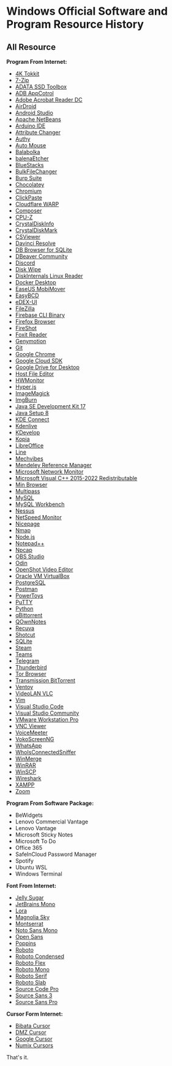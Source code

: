 # Windows Official Software and Program Resource History

## All Resource

**Program From Internet:**

-   [4K Tokkit](https://www.4kdownload.com/products/tokkit/17)
-   [7-Zip](https://www.7-zip.org/)
-   [ADATA SSD Toolbox](https://www.adata.com/en/support/downloads/)
-   [ADB AppCotrol](https://adbappcontrol.com/)
-   [Adobe Acrobat Reader DC](https://get.adobe.com/reader/)
-   [AirDroid](https://www.airdroid.com/personal/)
-   [Android Studio](https://developer.android.com/studio/)
-   [Apache NetBeans](https://netbeans.apache.org/)
-   [Arduino IDE](https://www.arduino.cc/en/software/)
-   [Attribute Changer](https://www.petges.lu/)
-   [Authy](https://authy.com/)
-   [Auto Mouse](http://www.automouse.info/)
-   [Balabolka](http://www.cross-plus-a.com/balabolka.htm)
-   [balenaEtcher](https://www.balena.io/etcher/)
-   [BlueStacks](https://www.bluestacks.com/)
-   [BulkFileChanger](https://www.nirsoft.net/utils/bulk_file_changer.html)
-   [Burp Suite](https://portswigger.net/)
-   [Chocolatey](https://chocolatey.org/)
-   [Chromium](https://www.chromium.org/)
-   [ClickPaste](https://github.com/Collective-Software/ClickPaste)
-   [Cloudflare WARP](https://1.1.1.1/)
-   [Composer](https://getcomposer.org/)
-   [CPU-Z](https://www.cpuid.com/softwares/cpu-z.html)
-   [CrystalDiskInfo](https://crystalmark.info/en/)
-   [CrystalDiskMark](https://crystalmark.info/en/)
-   [CSViewer](https://csviewer.com/)
-   [Davinci Resolve](https://www.blackmagicdesign.com/products/davinciresolve)
-   [DB Browser for SQLite](https://sqlitebrowser.org/dl/)
-   [DBeaver Community](https://dbeaver.io/)
-   [Discord](https://discord.com/)
-   [Disk Wipe](https://www.diskwipe.org/)
-   [DiskInternals Linux Reader](https://www.diskinternals.com/linux-reader/)
-   [Docker Desktop](https://docs.docker.com/desktop/install/windows-install/)
-   [EaseUS MobiMover](https://www.easeus.com/phone-transfer/mobimover-free.html)
-   [EasyBCD](https://neosmart.net/EasyBCD/)
-   [eDEX-UI](https://github.com/GitSquared/edex-ui)
-   [FileZilla](https://filezilla-project.org/)
-   [Firebase CLI Binary](https://firebase.google.com/docs/cli)
-   [Firefox Browser](https://www.mozilla.org/en-US/firefox/new/)
-   [FireShot](https://getfireshot.com/)
-   [Foxit Reader](https://www.foxit.com/)
-   [Genymotion](https://www.genymotion.com/download/)
-   [Git](https://git-scm.com/)
-   [Google Chrome](https://www.google.com/chrome/)
-   [Google Cloud SDK](https://cloud.google.com/sdk/)
-   [Google Drive for Desktop](https://www.google.com/drive/download/)
-   [Host File Editor](https://github.com/scottlerch/HostsFileEditor)
-   [HWMonitor](https://www.cpuid.com/softwares/hwmonitor.html)
-   [Hyper.js](https://hyper.is/)
-   [ImageMagick](https://imagemagick.org/script/download.php)
-   [ImgBurn](https://www.imgburn.com/)
-   [Java SE Development Kit 17](https://www.oracle.com/java/technologies/downloads/)
-   [Java Setup 8](https://www.java.com/download/ie_manual.jsp)
-   [KDE Connect](https://kdeconnect.kde.org/)
-   [Kdenlive](https://kdenlive.org/)
-   [KDevelop](https://www.kdevelop.org/)
-   [Kopia](https://kopia.io/)
-   [LibreOffice](https://www.libreoffice.org/)
-   [Line](https://line.me/)
-   [Mechvibes](https://mechvibes.com/)
-   [Mendeley Reference Manager](https://www.mendeley.com/download-reference-manager/windows)
-   [Microsoft Network Monitor](https://www.microsoft.com/en-us/download/details.aspx?id=4865)
-   [Microsoft Visual C++ 2015-2022 Redistributable](https://learn.microsoft.com/en-us/cpp/windows/latest-supported-vc-redist)
-   [Min Browser](https://minbrowser.org/)
-   [Multipass](https://multipass.run/)
-   [MySQL](https://www.mysql.com/)
-   [MySQL Workbench](https://www.mysql.com/products/workbench/)
-   [Nessus](https://www.tenable.com/downloads/nessus)
-   [NetSpeed Monitor](https://netspeedmonitor.net/)
-   [Nicepage](https://nicepage.com/)
-   [Nmap](https://nmap.org/download)
-   [Node.js](https://nodejs.org/)
-   [Notepad++](https://notepad-plus-plus.org/downloads/)
-   [Npcap](https://npcap.com/)
-   [OBS Studio](https://obsproject.com/)
-   [Odin](https://odindownload.com/)
-   [OpenShot Video Editor](https://www.openshot.org/)
-   [Oracle VM VirtualBox](https://www.virtualbox.org/)
-   [PostgreSQL](https://www.postgresql.org/)
-   [Postman](https://www.postman.com/downloads/)
-   [PowerToys](https://github.com/microsoft/PowerToys)
-   [PuTTY](https://www.putty.org/)
-   [Python](https://www.python.org/)
-   [qBittorrent](https://www.qbittorrent.org/)
-   [QOwnNotes](https://www.qownnotes.org/)
-   [Recuva](https://www.ccleaner.com/recuva)
-   [Shotcut](https://shotcut.org/)
-   [SQLite](https://www.sqlite.org/index.html)
-   [Steam](https://store.steampowered.com/)
-   [Teams](https://www.microsoft.com/en-ww/microsoft-teams/download-app)
-   [Telegram](https://telegram.org/)
-   [Thunderbird](https://www.thunderbird.net/)
-   [Tor Browser](https://www.torproject.org/)
-   [Transmission BitTorrent](https://transmissionbt.com/)
-   [Ventoy](https://www.ventoy.net/en/index.html)
-   [VideoLAN VLC](https://www.videolan.org/vlc/)
-   [Vim](https://www.vim.org/download.php)
-   [Visual Studio Code](https://code.visualstudio.com/)
-   [Visual Studio Community](https://visualstudio.microsoft.com/downloads/)
-   [VMware Workstation Pro](https://www.vmware.com/)
-   [VNC Viewer](https://www.realvnc.com/en/connect/download/viewer/)
-   [VoiceMeeter](https://vb-audio.com/Voicemeeter/)
-   [VokoScreenNG](https://linuxecke.volkoh.de/vokoscreen/vokoscreen.html)
-   [WhatsApp](https://www.whatsapp.com/)
-   [WhoIsConnectedSniffer](http://www.nirsoft.net/utils/who_is_connected_sniffer.html)
-   [WinMerge](https://winmerge.org/)
-   [WinRAR](https://www.win-rar.com/)
-   [WinSCP](https://winscp.net/)
-   [Wireshark](https://www.wireshark.org/)
-   [XAMPP](https://www.apachefriends.org/)
-   [Zoom](https://zoom.us/)

**Program From Software Package:**

-   BeWidgets
-   Lenovo Commercial Vantage
-   Lenovo Vantage
-   Microsoft Sticky Notes
-   Microsoft To Do
-   Office 365
-   SafeInCloud Password Manager
-   Spotify
-   Ubuntu WSL
-   Windows Terminal

**Font From Internet:**

-   [Jelly Sugar](https://www.dafont.com/jellysugar.font/)
-   [JetBrains Mono](https://www.jetbrains.com/lp/mono/)
-   [Lora](https://fonts.google.com/specimen/Lora)
-   [Magnolia Sky](https://www.dafont.com/magnolia-sky.font/)
-   [Montserrat](https://fonts.google.com/specimen/Montserrat/)
-   [Noto Sans Mono](https://fonts.google.com/noto/specimen/Noto+Sans+Mono/)
-   [Open Sans](https://fonts.google.com/specimen/Open+Sans/)
-   [Poppins](https://fonts.google.com/specimen/Poppins)
-   [Roboto](https://fonts.google.com/specimen/Roboto)
-   [Roboto Condensed](https://fonts.google.com/specimen/Roboto+Condensed)
-   [Roboto Flex](https://fonts.google.com/specimen/Roboto+Flex)
-   [Roboto Mono](https://fonts.google.com/specimen/Roboto+Mono)
-   [Roboto Serif](https://fonts.google.com/specimen/Roboto+Serif)
-   [Roboto Slab](https://fonts.google.com/specimen/Roboto+Slab)
-   [Source Code Pro](https://fonts.google.com/specimen/Source+Code+Pro)
-   [Source Sans 3](https://fonts.google.com/specimen/Source+Sans+3)
-   [Source Sans Pro](https://fonts.google.com/specimen/Source+Sans+Pro)

**Cursor Form Internet:**

-   [Bibata Cursor](https://github.com/ful1e5/Bibata_Cursor)
-   [DMZ Cursor](https://www.deviantart.com/nighted/art/DMZ-Cursors-58429447)
-   [Google Cursor](https://github.com/ful1e5/Google_Cursor)
-   [Numix Cursors](https://www.deviantart.com/alexgal23/art/Numix-Cursors-631491782/)

That's it.
